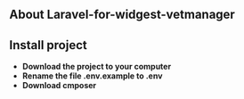 ## About Laravel-for-widgest-vetmanager

## Install project

- **Download the project to your computer**
- **Rename the file .env.example to .env**
- **Download cmposer**
